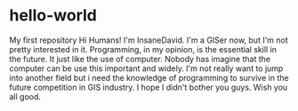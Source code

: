 # hello-world
My first repository
Hi Humans!
I'm InsaneDavid. I'm a GISer now, but I'm not pretty interested in it. 
Programming, in my opinion, is the essential skill in the future. It just like the use of computer.
Nobody has imagine that the computer can be use this important and widely.
I'm not really want to jump into another field but i need the knowledge of programming to survive in the future competition in GIS industry. 
I hope I didn't bother you guys. 
Wish you all good. 
